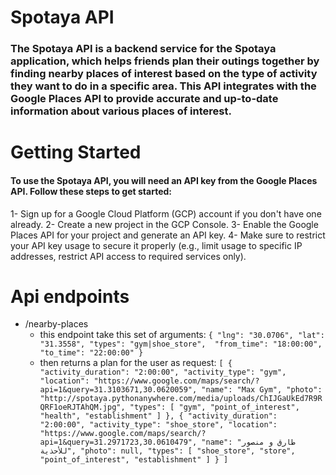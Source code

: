 # Spotaya API
### The Spotaya API is a backend service for the Spotaya application, which helps friends plan their outings together by finding nearby places of interest based on the type of activity they want to do in a specific area. This API integrates with the Google Places API to provide accurate and up-to-date information about various places of interest.

# Getting Started
#### To use the Spotaya API, you will need an API key from the Google Places API. Follow these steps to get started:

1- Sign up for a Google Cloud Platform (GCP) account if you don't have one already.
2- Create a new project in the GCP Console.
3- Enable the Google Places API for your project and generate an API key.
4- Make sure to restrict your API key usage to secure it properly (e.g., limit usage to specific IP addresses, restrict API access to required services only).

# Api endpoints
  - /nearby-places
    - this endpoint take this set of arguments: 
      `{
      "lng": "30.0706",
      "lat": "31.3558",
      "types": "gym|shoe_store", 
      "from_time": "18:00:00", 
      "to_time": "22:00:00"
      }`
     - then returns a plan for the user as request:
     `[
      {
          "activity_duration": "2:00:00",
          "activity_type": "gym",
          "location": "https://www.google.com/maps/search/?api=1&query=31.3103671,30.0620059",
          "name": "Max Gym",
          "photo": "http://spotaya.pythonanywhere.com/media/uploads/ChIJGaUkEd7R9RQRF1oeRJTAhQM.jpg",
          "types": [
              "gym",
              "point_of_interest",
              "health",
              "establishment"
          ]
      },
      {
          "activity_duration": "2:00:00",
          "activity_type": "shoe_store",
          "location": "https://www.google.com/maps/search/?api=1&query=31.2971723,30.0610479",
          "name": "طارق و منصور للأحذية",
          "photo": null,
          "types": [
              "shoe_store",
              "store",
              "point_of_interest",
              "establishment"
          ]
      }
  ]`
